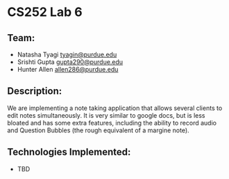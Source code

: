 CS252 Lab 6
===========

Team:
-----
 * Natasha Tyagi <tyagin@purdue.edu>
 * Srishti Gupta <gupta290@purdue.edu>
 * Hunter Allen <allen286@purdue.edu>

Description:
------------
We are implementing a note taking application that allows several clients to edit notes
simultaneously. It is very similar to google docs, but is less bloated and has some extra
features, including the ability to record audio and Question Bubbles (the rough equivalent
of a margine note).

Technologies Implemented:
-------------------------
 * TBD


